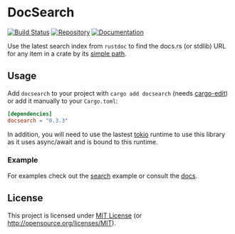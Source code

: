 # DocSearch

[![Build Status][build-img]][build-url]
[![Repository][crates-img]][crates-url]
[![Documentation][doc-img]][doc-url]

[build-img]: https://img.shields.io/github/actions/workflow/status/dnaka91/docsearch/ci.yml?branch=main&style=for-the-badge
[build-url]: https://github.com/dnaka91/docsearch/actions?query=workflow%3ACI
[crates-img]: https://img.shields.io/crates/v/docsearch?style=for-the-badge
[crates-url]: https://crates.io/crates/docsearch
[doc-img]: https://img.shields.io/badge/docs.rs-docsearch-4d76ae?style=for-the-badge
[doc-url]: https://docs.rs/docsearch

Use the latest search index from `rustdoc` to find the docs.rs (or stdlib) URL for any item in a
crate by its [simple path](https://doc.rust-lang.org/stable/reference/paths.html#simple-paths).

## Usage

Add `docsearch` to your project with `cargo add docsearch` (needs [cargo-edit]) or add it manually
to your `Cargo.toml`:

```toml
[dependencies]
docsearch = "0.3.3"
```

In addition, you will need to use the lastest [tokio](https://tokio.rs) runtime to use this library
as it uses async/await and is bound to this runtime.

[cargo-edit]: https://github.com/killercup/cargo-edit

### Example

For examples check out the [search](examples/search.rs) example or consult the [docs](https://docs.rs/docsearch).

## License

This project is licensed under [MIT License](LICENSE) (or <http://opensource.org/licenses/MIT>).
